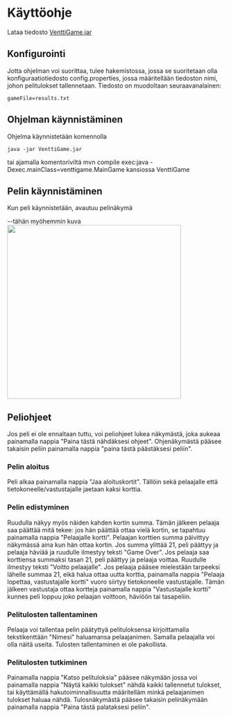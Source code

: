 # Käyttöohje

Lataa tiedosto [VenttiGame.jar](https://github.com/marykristina4/ot-harjoitustyo/releases/tag/viikko5)

## Konfigurointi

Jotta ohjelman voi suorittaa, tulee hakemistossa, jossa se suoritetaan olla konfiguraatiotiedosto config.properties,
jossa määritellään tiedoston nimi, johon pelitulokset tallennetaan. Tiedosto on muodoltaan seuraavanalainen:

```
gameFile=results.txt
```

## Ohjelman käynnistäminen

Ohjelma käynnistetään komennolla 

```
java -jar VenttiGame.jar
```
tai ajamalla komentoriviltä mvn compile exec:java -Dexec.mainClass=venttigame.MainGame kansiossa VenttiGame

## Pelin käynnistäminen

Kun peli käynnistetään, avautuu pelinäkymä

--tähän myöhemmin kuva <img src="" width="400">

## Peliohjeet

Jos peli ei ole ennaltaan tuttu, voi peliohjeet lukea näkymästä, joka aukeaa painamalla nappia "Paina tästä
nähdäksesi ohjeet". Ohjenäkymästä pääsee takaisin peliin painamalla nappia "paina tästä päästäksesi peliin".

### Pelin aloitus

Peli alkaa painamalla nappia "Jaa aloituskortit". Tällöin sekä pelaajalle että tietokoneelle/vastustajalle jaetaan
kaksi korttia.

### Pelin edistyminen

Ruudulla näkyy myös näiden kahden kortin summa. Tämän jälkeen pelaaja saa päättää mitä tekee: jos hän
päättää ottaa vielä kortin, se tapahtuu painamalla nappia "Pelaajalle kortti". Pelaajan korttien summa päivittyy
näkymässä aina kun hän ottaa kortin. Jos summa ylittää 21, peli päättyy ja pelaaja häviää ja ruudulle ilmestyy 
teksti "Game Over". Jos pelaaja saa korttiensa summaksi tasan 21, peli päättyy ja pelaaja voittaa. Ruudulle ilmestyy
teksti "Voitto pelaajalle". Jos pelaaja pääsee mielestään tarpeeksi lähelle summaa 21, eikä halua ottaa uutta korttia, 
painamalla nappia "Pelaaja lopettaa, vastustajalle kortti" vuoro siirtyy tietokoneelle vastustajalle. Tämän jälkeen
vastustaja ottaa kortteja painamalla nappia "Vastustajalle kortti" kunnes peli loppuu joko pelaajan voittoon, häviöön
tai tasapeliin.

### Pelitulosten tallentaminen

Pelaaja voi tallentaa pelin päätyttyä pelituloksensa kirjoittamalla tekstikenttään "Nimesi" haluamansa pelaajanimen.
Samalla pelaajalla voi olla näitä useita. Tulosten tallentaminen ei ole pakollista.

### Pelitulosten tutkiminen

Painamalla nappia "Katso pelituloksia" pääsee näkymään jossa voi painamalla nappia "Näytä kaikki tulokset" nähdä
kaikki tallennetut tulokset, tai käyttämällä hakutoiminnallisuutta määritelläm minkä pelaajanimen tulokset haluaa
nähdä. Tulosnäkymästä pääsee takaisin pelinäkymään painamalla nappia "Paina tästä palataksesi peliin".

